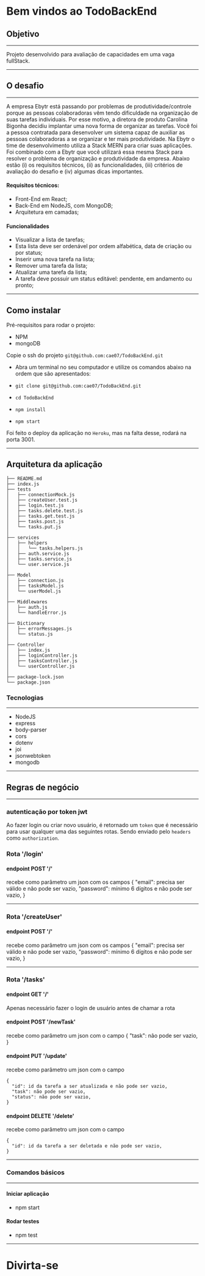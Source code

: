 # Bem vindos ao TodoBackEnd

## Objetivo

---

Projeto desenvolvido para avaliação de capacidades em uma vaga fullStack.

---

## O desafio

---

A empresa Ebytr está passando por problemas de produtividade/controle porque as pessoas colaboradoras vêm tendo dificuldade na organização de suas tarefas individuais. Por esse motivo, a diretora de produto Carolina Bigonha decidiu implantar uma nova forma de organizar as tarefas.
Você foi a pessoa contratada para desenvolver um sistema capaz de auxiliar as pessoas colaboradoras a se organizar e ter mais produtividade.
Na Ebytr o time de desenvolvimento utiliza a Stack MERN para criar suas aplicações. Foi combinado com a Ebytr que você utilizará essa mesma Stack para resolver o problema de organização e produtividade da empresa.
Abaixo estão (i) os requisitos técnicos, (ii) as funcionalidades, (iii) critérios de avaliação do desafio e (iv) algumas dicas importantes.

#### Requisitos técnicos:

- Front-End em React;
- Back-End em NodeJS, com MongoDB;
- Arquitetura em camadas;

#### Funcionalidades

- Visualizar a lista de tarefas;
- Esta lista deve ser ordenável por ordem alfabética, data de criação ou por status;
- Inserir uma nova tarefa na lista;
- Remover uma tarefa da lista;
- Atualizar uma tarefa da lista;
- A tarefa deve possuir um status editável: pendente, em andamento ou pronto;

---

## Como instalar

Pré-requisitos para rodar o projeto:
- NPM
- mongoDB

Copie o ssh do projeto `git@github.com:cae07/TodoBackEnd.git`

* Abra um terminal no seu computador e utilize os comandos abaixo na ordem que são apresentados:

* `git clone git@github.com:cae07/TodoBackEnd.git`
* `cd TodoBackEnd`
* `npm install`
* `npm start`

Foi feito o deploy da aplicação no `Heroku`, mas na falta desse, rodará na porta 3001.

---

## Arquitetura da aplicação

```
├── README.md
├── index.js
├── tests
│   ├── connectionMock.js
│   ├── createUser.test.js
│   ├── login.test.js
│   ├── tasks.delete.test.js
│   ├── tasks.get.test.js
│   ├── tasks.post.js
│   └── tasks.put.js
│
├── services
│   ├── helpers
│   │   └── tasks.helpers.js
│   ├── auth.service.js
│   ├── tasks.service.js
│   └── user.service.js
│
├── Model
│   ├── connection.js
│   ├── tasksModel.js
│   └── userModel.js
│
├── Middlewares
│   ├── auth.js
│   └── handleError.js
│
├── Dictionary
│   ├── errorMessages.js
│   └── status.js
│
├── Controller
│   ├── index.js
│   ├── loginController.js
│   ├── tasksController.js
│   └── userController.js
│
├── package-lock.json
└── package.json

```

### Tecnologias

---

* NodeJS
* express
* body-parser
* cors
* dotenv
* joi
* jsonwebtoken
* mongodb

---

## Regras de negócio

---

### autenticação por token jwt

Ao fazer login ou criar novo usuário, é retornado um `token` que é necessário para usar qualquer uma das seguintes rotas. Sendo enviado pelo `headers` como `authorization`.

### Rota '/login'
#### endpoint POST '/'

recebe como parâmetro um json com os campos
{
  "email": precisa ser válido e não pode ser vazio,
  "password": mínimo 6 dígitos e não pode ser vazio,
}

---

### Rota '/createUser'
#### endpoint POST '/'

recebe como parâmetro um json com os campos
{
  "email": precisa ser válido e não pode ser vazio,
  "password": mínimo 6 dígitos e não pode ser vazio,
}

---

### Rota '/tasks'
#### endpoint GET '/'

Apenas necessário fazer o login de usuário antes de chamar a rota

#### endpoint POST '/newTask'

recebe como parâmetro um json com o campo
{
  "task": não pode ser vazio,
}

#### endpoint PUT '/update'

recebe como parâmetro um json com o campo
```
{
  "id": id da tarefa a ser atualizada e não pode ser vazio,
  "task": não pode ser vazio,
  "status": não pode ser vazio,
}
```

#### endpoint DELETE '/delete'

recebe como parâmetro um json com o campo
```
{
  "id": id da tarefa a ser deletada e não pode ser vazio,
}
```
---

### Comandos básicos

---

#### Iniciar aplicação
- npm start

#### Rodar testes
- npm test

---

# Divirta-se
